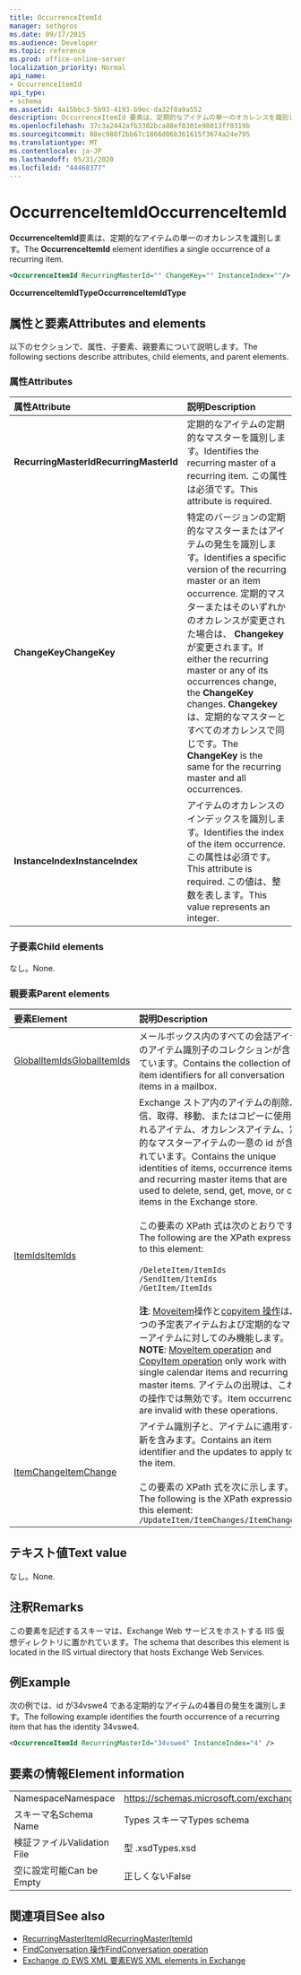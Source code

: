 ```yaml
---
title: OccurrenceItemId
manager: sethgros
ms.date: 09/17/2015
ms.audience: Developer
ms.topic: reference
ms.prod: office-online-server
localization_priority: Normal
api_name:
- OccurrenceItemId
api_type:
- schema
ms.assetid: 4a15bbc3-5b93-4193-b9ec-da32f0a9a552
description: OccurrenceItemId 要素は、定期的なアイテムの単一のオカレンスを識別します。
ms.openlocfilehash: 37c3a2442afb3302bca88ef0301e98013ff0319b
ms.sourcegitcommit: 88ec988f2bb67c1866d06b361615f3674a24e795
ms.translationtype: MT
ms.contentlocale: ja-JP
ms.lasthandoff: 05/31/2020
ms.locfileid: "44468377"
---
```

# <a name="occurrenceitemid"></a><span data-ttu-id="b98e0-103">OccurrenceItemId</span><span class="sxs-lookup"><span data-stu-id="b98e0-103">OccurrenceItemId</span></span>

<span data-ttu-id="b98e0-104">**OccurrenceItemId**要素は、定期的なアイテムの単一のオカレンスを識別します。</span><span class="sxs-lookup"><span data-stu-id="b98e0-104">The **OccurrenceItemId** element identifies a single occurrence of a recurring item.</span></span> 
  
```XML
<OccurrenceItemId RecurringMasterId="" ChangeKey="" InstanceIndex=""/>
```

<span data-ttu-id="b98e0-105">**OccurrenceItemIdType**</span><span class="sxs-lookup"><span data-stu-id="b98e0-105">**OccurrenceItemIdType**</span></span>

## <a name="attributes-and-elements"></a><span data-ttu-id="b98e0-106">属性と要素</span><span class="sxs-lookup"><span data-stu-id="b98e0-106">Attributes and elements</span></span>

<span data-ttu-id="b98e0-107">以下のセクションで、属性、子要素、親要素について説明します。</span><span class="sxs-lookup"><span data-stu-id="b98e0-107">The following sections describe attributes, child elements, and parent elements.</span></span>
  
### <a name="attributes"></a><span data-ttu-id="b98e0-108">属性</span><span class="sxs-lookup"><span data-stu-id="b98e0-108">Attributes</span></span>

|<span data-ttu-id="b98e0-109">**属性**</span><span class="sxs-lookup"><span data-stu-id="b98e0-109">**Attribute**</span></span>|<span data-ttu-id="b98e0-110">**説明**</span><span class="sxs-lookup"><span data-stu-id="b98e0-110">**Description**</span></span>|
|:-----|:-----|
|<span data-ttu-id="b98e0-111">**RecurringMasterId**</span><span class="sxs-lookup"><span data-stu-id="b98e0-111">**RecurringMasterId**</span></span> <br/> |<span data-ttu-id="b98e0-112">定期的なアイテムの定期的なマスターを識別します。</span><span class="sxs-lookup"><span data-stu-id="b98e0-112">Identifies the recurring master of a recurring item.</span></span> <span data-ttu-id="b98e0-113">この属性は必須です。</span><span class="sxs-lookup"><span data-stu-id="b98e0-113">This attribute is required.</span></span>  <br/> |
|<span data-ttu-id="b98e0-114">**ChangeKey**</span><span class="sxs-lookup"><span data-stu-id="b98e0-114">**ChangeKey**</span></span> <br/> |<span data-ttu-id="b98e0-115">特定のバージョンの定期的なマスターまたはアイテムの発生を識別します。</span><span class="sxs-lookup"><span data-stu-id="b98e0-115">Identifies a specific version of the recurring master or an item occurrence.</span></span> <span data-ttu-id="b98e0-116">定期的マスターまたはそのいずれかのオカレンスが変更された場合は、 **Changekey**が変更されます。</span><span class="sxs-lookup"><span data-stu-id="b98e0-116">If either the recurring master or any of its occurrences change, the **ChangeKey** changes.</span></span> <span data-ttu-id="b98e0-117">**Changekey**は、定期的なマスターとすべてのオカレンスで同じです。</span><span class="sxs-lookup"><span data-stu-id="b98e0-117">The **ChangeKey** is the same for the recurring master and all occurrences.</span></span>  <br/> |
|<span data-ttu-id="b98e0-118">**InstanceIndex**</span><span class="sxs-lookup"><span data-stu-id="b98e0-118">**InstanceIndex**</span></span> <br/> |<span data-ttu-id="b98e0-119">アイテムのオカレンスのインデックスを識別します。</span><span class="sxs-lookup"><span data-stu-id="b98e0-119">Identifies the index of the item occurrence.</span></span> <span data-ttu-id="b98e0-120">この属性は必須です。</span><span class="sxs-lookup"><span data-stu-id="b98e0-120">This attribute is required.</span></span> <span data-ttu-id="b98e0-121">この値は、整数を表します。</span><span class="sxs-lookup"><span data-stu-id="b98e0-121">This value represents an integer.</span></span>  <br/> |
   
### <a name="child-elements"></a><span data-ttu-id="b98e0-122">子要素</span><span class="sxs-lookup"><span data-stu-id="b98e0-122">Child elements</span></span>

<span data-ttu-id="b98e0-123">なし。</span><span class="sxs-lookup"><span data-stu-id="b98e0-123">None.</span></span>
  
### <a name="parent-elements"></a><span data-ttu-id="b98e0-124">親要素</span><span class="sxs-lookup"><span data-stu-id="b98e0-124">Parent elements</span></span>

|<span data-ttu-id="b98e0-125">**要素**</span><span class="sxs-lookup"><span data-stu-id="b98e0-125">**Element**</span></span>|<span data-ttu-id="b98e0-126">**説明**</span><span class="sxs-lookup"><span data-stu-id="b98e0-126">**Description**</span></span>|
|:-----|:-----|
|[<span data-ttu-id="b98e0-127">GlobalItemIds</span><span class="sxs-lookup"><span data-stu-id="b98e0-127">GlobalItemIds</span></span>](globalitemids.md) <br/> |<span data-ttu-id="b98e0-128">メールボックス内のすべての会話アイテムのアイテム識別子のコレクションが含まれています。</span><span class="sxs-lookup"><span data-stu-id="b98e0-128">Contains the collection of item identifiers for all conversation items in a mailbox.</span></span>  <br/> |
|[<span data-ttu-id="b98e0-129">ItemIds</span><span class="sxs-lookup"><span data-stu-id="b98e0-129">ItemIds</span></span>](itemids.md) <br/> | <span data-ttu-id="b98e0-130">Exchange ストア内のアイテムの削除、送信、取得、移動、またはコピーに使用されるアイテム、オカレンスアイテム、定期的なマスターアイテムの一意の id が含まれています。</span><span class="sxs-lookup"><span data-stu-id="b98e0-130">Contains the unique identities of items, occurrence items, and recurring master items that are used to delete, send, get, move, or copy items in the Exchange store.</span></span> <br/><br/><span data-ttu-id="b98e0-131">この要素の XPath 式は次のとおりです。</span><span class="sxs-lookup"><span data-stu-id="b98e0-131">The following are the XPath expressions to this element:</span></span> <br/><br/>  `/DeleteItem/ItemIds` <br/>  `/SendItem/ItemIds` <br/>  `/GetItem/ItemIds` <br/><br/><span data-ttu-id="b98e0-132">**注**: [Moveitem](moveitem-operation.md)操作と[copyitem 操作](copyitem-operation.md)は、1つの予定表アイテムおよび定期的なマスターアイテムに対してのみ機能します。</span><span class="sxs-lookup"><span data-stu-id="b98e0-132">**NOTE**: [MoveItem operation](moveitem-operation.md) and [CopyItem operation](copyitem-operation.md) only work with single calendar items and recurring master items.</span></span> <span data-ttu-id="b98e0-133">アイテムの出現は、これらの操作では無効です。</span><span class="sxs-lookup"><span data-stu-id="b98e0-133">Item occurrences are invalid with these operations.</span></span>           |
|[<span data-ttu-id="b98e0-134">ItemChange</span><span class="sxs-lookup"><span data-stu-id="b98e0-134">ItemChange</span></span>](itemchange.md) <br/> |<span data-ttu-id="b98e0-135">アイテム識別子と、アイテムに適用する更新を含みます。</span><span class="sxs-lookup"><span data-stu-id="b98e0-135">Contains an item identifier and the updates to apply to the item.</span></span><br/><br/> <span data-ttu-id="b98e0-136">この要素の XPath 式を次に示します。</span><span class="sxs-lookup"><span data-stu-id="b98e0-136">The following is the XPath expression to this element:</span></span>  <br/>  `/UpdateItem/ItemChanges/ItemChange[i]` <br/> |
   
## <a name="text-value"></a><span data-ttu-id="b98e0-137">テキスト値</span><span class="sxs-lookup"><span data-stu-id="b98e0-137">Text value</span></span>

<span data-ttu-id="b98e0-138">なし。</span><span class="sxs-lookup"><span data-stu-id="b98e0-138">None.</span></span>
  
## <a name="remarks"></a><span data-ttu-id="b98e0-139">注釈</span><span class="sxs-lookup"><span data-stu-id="b98e0-139">Remarks</span></span>

<span data-ttu-id="b98e0-140">この要素を記述するスキーマは、Exchange Web サービスをホストする IIS 仮想ディレクトリに置かれています。</span><span class="sxs-lookup"><span data-stu-id="b98e0-140">The schema that describes this element is located in the IIS virtual directory that hosts Exchange Web Services.</span></span>
  
## <a name="example"></a><span data-ttu-id="b98e0-141">例</span><span class="sxs-lookup"><span data-stu-id="b98e0-141">Example</span></span>

<span data-ttu-id="b98e0-142">次の例では、id が34vswe4 である定期的なアイテムの4番目の発生を識別します。</span><span class="sxs-lookup"><span data-stu-id="b98e0-142">The following example identifies the fourth occurrence of a recurring item that has the identity 34vswe4.</span></span>
  
```XML
<OccurrenceItemId RecurringMasterId="34vswe4" InstanceIndex="4" />
```

## <a name="element-information"></a><span data-ttu-id="b98e0-143">要素の情報</span><span class="sxs-lookup"><span data-stu-id="b98e0-143">Element information</span></span>

|||
|:-----|:-----|
|<span data-ttu-id="b98e0-144">Namespace</span><span class="sxs-lookup"><span data-stu-id="b98e0-144">Namespace</span></span>  <br/> |https://schemas.microsoft.com/exchange/services/2006/types  <br/> |
|<span data-ttu-id="b98e0-145">スキーマ名</span><span class="sxs-lookup"><span data-stu-id="b98e0-145">Schema Name</span></span>  <br/> |<span data-ttu-id="b98e0-146">Types スキーマ</span><span class="sxs-lookup"><span data-stu-id="b98e0-146">Types schema</span></span>  <br/> |
|<span data-ttu-id="b98e0-147">検証ファイル</span><span class="sxs-lookup"><span data-stu-id="b98e0-147">Validation File</span></span>  <br/> |<span data-ttu-id="b98e0-148">型 .xsd</span><span class="sxs-lookup"><span data-stu-id="b98e0-148">Types.xsd</span></span>  <br/> |
|<span data-ttu-id="b98e0-149">空に設定可能</span><span class="sxs-lookup"><span data-stu-id="b98e0-149">Can be Empty</span></span>  <br/> |<span data-ttu-id="b98e0-150">正しくない</span><span class="sxs-lookup"><span data-stu-id="b98e0-150">False</span></span>  <br/> |
   
## <a name="see-also"></a><span data-ttu-id="b98e0-151">関連項目</span><span class="sxs-lookup"><span data-stu-id="b98e0-151">See also</span></span>

- [<span data-ttu-id="b98e0-152">RecurringMasterItemId</span><span class="sxs-lookup"><span data-stu-id="b98e0-152">RecurringMasterItemId</span></span>](recurringmasteritemid.md)
- [<span data-ttu-id="b98e0-153">FindConversation 操作</span><span class="sxs-lookup"><span data-stu-id="b98e0-153">FindConversation operation</span></span>](findconversation-operation.md)
- [<span data-ttu-id="b98e0-154">Exchange の EWS XML 要素</span><span class="sxs-lookup"><span data-stu-id="b98e0-154">EWS XML elements in Exchange</span></span>](ews-xml-elements-in-exchange.md)

